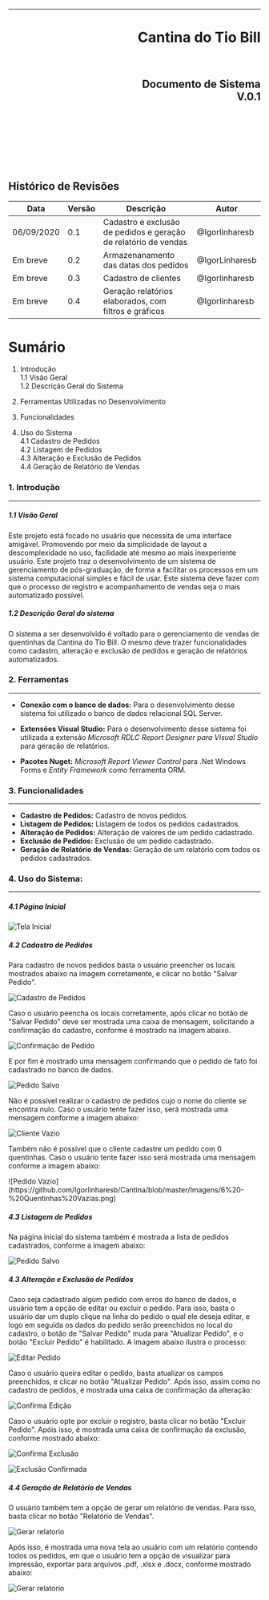 ***
<h1 align="right" > Cantina do Tio Bill

<br>
<br>

<h2 align="right" >Documento de Sistema<br> V.0.1
<br>
<br>
<br>
<br>
<br>
<br>

Histórico de Revisões
---------------------

  |**Data**    | **Versão** |  **Descrição**                                                                        |    **Autor**   |
  |------------|------------| --------------------------------------------------------------------------------------|----------------|
  | 06/09/2020 | 0.1        | Cadastro e exclusão de pedidos e geração de relatório de vendas                       | @Igorlinharesb |
  | Em breve   | 0.2        | Armazenanamento das datas dos pedidos                                                 | @IgorLinharesb |
  | Em breve   | 0.3        | Cadastro de clientes                                                                  | @Igorlinharesb |
  | Em breve   | 0.4        | Geração relatórios elaborados, com filtros e gráficos                                 | @Igorlinharesb |


Sumário
=======
 1. Introdução<br>
    1.1 Visão Geral<br>
    1.2 Descrição Geral do Sistema<br>

 2. Ferramentas Utilizadas no Desenvolvimento<br>
 3. Funcionalidades<br>
 4. Uso do Sistema<br>
    4.1 Cadastro de Pedidos<br>
    4.2 Listagem de Pedidos<br>
    4.3 Alteração e Exclusão de Pedidos<br>
    4.4 Geração de Relatório de Vendas<br>
    
    
### 1. Introdução
-----------

##### 1.1 Visão Geral

<p> Este projeto está focado no usuário que necessita de uma interface amigável. Promovendo por meio da simplicidade de layout a descomplexidade no uso, facilidade até mesmo ao mais inexperiente usuário. Este projeto traz o
desenvolvimento de um sistema de gerenciamento de pós-graduação, de forma a
facilitar os processos em um sistema computacional simples e fácil de usar. Este sistema deve fazer com que o processo de registro e acompanhamento de vendas seja o mais automatizado possível. </p>

##### 1.2 Descrição Geral do sistema

<p></p>
<p>O sistema a ser desenvolvido é voltado para
o gerenciamento de vendas de quentinhas da Cantina do Tio Bill. O mesmo deve trazer funcionalidades como cadastro, alteração e exclusão de pedidos e geração de relatórios automatizados.</p>

### 2. Ferramentas
------------

* **Conexão com o banco de dados:** Para o desenvolvimento desse sistema foi utilizado o banco de dados relacional SQL Server.

* **Extensões Visual Studio:** Para o desenvolvimento desse sistema foi utilizada a extensão *Microsoft RDLC Report Designer para Visual Studio* para geração de relatórios.

* **Pacotes Nuget:** *Microsoft Report Viewer Control* para .Net Windows Forms e *Entity Framework* como ferramenta ORM.

### 3. Funcionalidades
------------

* **Cadastro de Pedidos:** Cadastro de novos pedidos.
* **Listagem de Pedidos:** Listagem de todos os pedidos cadastrados.
* **Alteração de Pedidos:** Alteração de valores de um pedido cadastrado.
* **Exclusão de Pedidos:** Exclusão de um pedido cadastrado.
* **Geração de Relatório de Vendas:** Geração de um relatório com todos os pedidos cadastrados.

### 4. Uso do Sistema:
------------


##### 4.1 Página Inicial
  ![Tela Inicial](https://github.com/Igorlinharesb/Cantina/blob/master/Imagens/01-Tela%20Inicial.png)

  ##### 4.2 Cadastro de Pedidos
  <p> Para cadastro de novos pedidos basta o usuário preencher os locais mostrados abaixo na imagem corretamente, e clicar no botão "Salvar Pedido". </p>
  
  ![Cadastro de Pedidos](https://github.com/Igorlinharesb/Cantina/blob/master/Imagens/02-Pedido-Preenchido.png)
  
  <p> Caso o usuário peencha os locais corretamente, após clicar no botão de "Salvar Pedido" deve ser mostrada uma caixa de mensagem, solicitando a confirmação do cadastro, conforme é mostrado na imagem abaixo. </p>
  
  ![Confirmação de Pedido](https://github.com/Igorlinharesb/Cantina/blob/master/Imagens/03-Confirma%C3%A7%C3%A3oPedido.png)
  
  <p> E por fim é mostrado uma mensagem confirmando que o pedido de fato foi cadastrado no banco de dados.</p>
  
  ![Pedido Salvo](https://github.com/Igorlinharesb/Cantina/blob/master/Imagens/04-Pedido-Salvo.png)
  
  <p>Não é possível realizar o cadastro de pedidos cujo o nome do cliente se encontra nulo. Caso o usuário tente fazer isso, será mostrada uma mensagem conforme a imagem abaixo:</p>
  
  ![Cliente Vazio](https://github.com/Igorlinharesb/Cantina/blob/master/Imagens/5%20-%20Usuario%20Vazio.png)
  
  <p> Também não é possível que o cliente cadastre um pedido com 0 quentinhas. Caso o usuário tente fazer isso será mostrada uma mensagem conforme a imagem abaixo: </p>
  ![Pedido Vazio](https://github.com/Igorlinharesb/Cantina/blob/master/Imagens/6%20-%20Quentinhas%20Vazias.png)
  
  
  ##### 4.3 Listagem de Pedidos
  <p>Na página inicial do sistema também é mostrada a lista de pedidos cadastrados, conforme a imagem abaixo:</p>
  
  ![Pedido Salvo](https://github.com/Igorlinharesb/Cantina/blob/master/Imagens/04-Pedido-Salvo.png)

  ##### 4.3 Alteração e Exclusão de Pedidos
  <p> Caso seja cadastrado algum pedido com erros do banco de dados, o usuário tem a opção de editar ou excluir o pedido. Para isso, basta o usuário dar um duplo clique na linha do pedido o qual ele deseja editar, e logo em seguida os dados do pedido serão preenchidos no local do cadastro, o botão de "Salvar Pedido" muda para "Atualizar Pedido", e o botão "Excluir Pedido" é habilitado. A imagem abaixo ilustra o processo:</p>
  
  ![Editar Pedido](https://github.com/Igorlinharesb/Cantina/blob/master/Imagens/8%20-%20Editar%20Pedido.png)
  
  <p>Caso o usuário queira editar o pedido, basta atualizar os campos preenchidos, e clicar no botão "Atualizar Pedido". Após isso, assim como no cadastro de pedidos, é mostrada uma caixa de confirmação da alteração:</p>
  
  ![Confirma Edição](https://github.com/Igorlinharesb/Cantina/blob/master/Imagens/8.2%20%20-%20Confirma%20Edi%C3%A7%C3%A3o.png)
  
  <p> Caso o usuário opte por excluir o registro, basta clicar no botão "Excluir Pedido". Apóis isso, é mostrada uma caixa de confirmação da exclusão, conforme mostrado abaixo: </p>
  
  ![Confirma Exclusão](https://github.com/Igorlinharesb/Cantina/blob/master/Imagens/8.3%20-%20Confirma%20Exclus%C3%A3o.png)
  
  ![Exclusão Confirmada](https://github.com/Igorlinharesb/Cantina/blob/master/Imagens/8.4%20-%20Excluido.png)
   

  ##### 4.4 Geração de Relatório de Vendas
  <p> O usuário também tem a opção de gerar um relatório de vendas. Para isso, basta clicar no botão "Relatório de Vendas". </p>

![Gerar relatorio](https://github.com/Igorlinharesb/Cantina/blob/master/Imagens/11%20-%20Gera%C3%A7%C3%A3o%20de%20Relat%C3%B3rio.png)

<p> Após isso, é mostrada uma nova tela ao usuário com um relatório contendo todos os pedidos, em que o usuário tem a opção de visualizar para impressão, exportar para arquivos .pdf, .xlsx e .docx, conforme mostrado abaixo: </p>
 
![Gerar relatorio](https://github.com/Igorlinharesb/Cantina/blob/master/Imagens/12%20-%20Relat%C3%B3rio.png)
 








